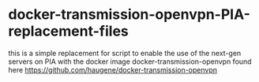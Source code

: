 # docker-transmission-openvpn-PIA-replacement-files
this is a simple replacement for script to enable the use of the next-gen servers on PIA with the docker image docker-transmission-openvpn found here https://github.com/haugene/docker-transmission-openvpn
